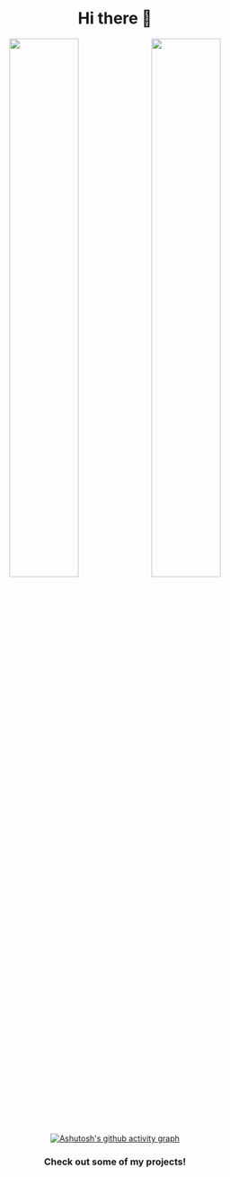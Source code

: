 <h1 style="text-align: center;">Hi there 👋 </h1>

<div align="center">
    <img width="49.5%" src="https://github-readme-stats.vercel.app/api?username=Dmarceli&show_icons=true&theme=tokyonight&hide_border=true&include_all_commits=true&count_private=true"/>
  <img height="49.5%" src="https://github-readme-stats.vercel.app/api/top-langs/?username=dmarceli&layout=compact&langs_count=7&theme=tokyonight"/>
<div>
  
[![Ashutosh's github activity graph](https://activity-graph.herokuapp.com/graph?username=dmarceli&bg_color=1b1b27&color=ffffff&line=6391da&point=795e9b&area=true&hide_border=true)](https://github.com/ashutosh00710/github-readme-activity-graph)


### Check out some of my projects!
